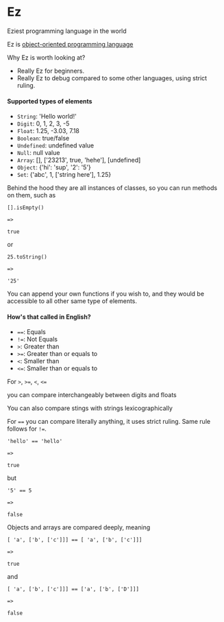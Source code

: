 # Ez

Eziest programming language in the world

Ez is [object-oriented programming language](https://en.wikipedia.org/wiki/Object-oriented_programming)

Why Ez is worth looking at?

- Really Ez for beginners.
- Really Ez to debug compared to some other languages, using strict ruling.

#### Supported types of elements

- `String`: 'Hello world!'
- `Digit`: 0, 1, 2, 3, -5
- `Float`: 1.25, -3.03, 7.18
- `Boolean`: true/false
- `Undefined`: undefined value
- `Null`: null value
- `Array`: [], ['23213', true, 'hehe'], [undefined]
- `Object`: {'hi': 'sup', '2': '5'}
- `Set`: {'abc', 1, ['string here'], 1.25}

Behind the hood they are all instances of classes, so you can run methods on them, such as

```
[].isEmpty()

=>

true
```

or

```
25.toString()

=>

'25'
```

You can append your own functions if you wish to, and they would be accessible to all other same type of elements.

#### How's that called in English?

- `==`: Equals
- `!=`: Not Equals
- `>`: Greater than
- `>=`: Greater than or equals to
- `<`: Smaller than
- `<=`: Smaller than or equals to

For `>`, `>=`, `<`, `<=`

you can compare interchangeably between digits and floats

You can also compare stings with strings lexicographically

For `==` you can compare literally anything, it uses strict ruling.
Same rule follows for `!=`.

```
'hello' == 'hello'

=>

true
```

but

```
'5' == 5

=>

false
```

Objects and arrays are compared deeply, meaning

```
[ 'a', ['b', ['c']]] == [ 'a', ['b', ['c']]]

=>

true
```

and

```
[ 'a', ['b', ['c']]] == ['a', ['b', ['D']]]

=>

false
```
